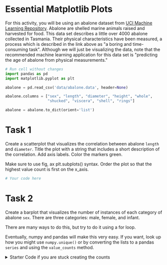 # Essential Matplotlib Plots

For this activity, you will be using an abalone dataset from [UCI Machine Learning Repository](https://archive.ics.uci.edu/ml/datasets/abalone). Abalone are shelled marine animals raised and harvested for food.  This data set describes a little over 4000 abalone collected in Tasmania.  Their physical characteristics have been measured, a process which is described in the link above as "a boring and time-consuming task".  Although we will just be visualizing the data, note that the recommended machine learning application for this data set is "predicting the age of abalone from physical measurements."


```python
# Run cell without changes
import pandas as pd
import matplotlib.pyplot as plt

abalone = pd.read_csv('data/abalone.data', header=None)

abalone.columns = ["sex", "length", "diameter", "height", "whole",
                   "shucked", "viscera", "shell", "rings"]

abalone = abalone.to_dict(orient='list')
```

# Task 1

Create a scatterplot that visualizes the correlation between abalone `length` and `diameter`.  Title the plot with a string that includes a short description of the correlation.  Add axis labels.  Color the markers green. 

Make sure to use fig, ax plt.subplots() syntax. 
Order the plot so that the highest value count is first on the x_axis.


```python
# Your code here
```

# Task 2

Create a barplot that visualizes the number of instances of each category of abalone `sex`. There are three categories: male, female, and infant. 

There are many ways to do this, but try to do it using a for loop.  

Eventually, numpy and pandas will make this very easy.  If you want, look up how you might use `numpy.unique()` or by converting the lists to a pandas `series` and using the `value_counts` method.


<details>
    <summary>
        Starter Code if you are stuck creating the counts
    </summary>

```python
    
# Either use a dictionary in the for loop    
sex_counts = {'M':0, 'F':0, 'I':0}

# Or create count variables
male_sex_count = 0
female_sex_count = 0
infant_sex_count = 0

for sex in abalone['sex']:
    if sex == _:
        pass
    elif sex == _:
        pass
    else:
        pass
```


```python
# Your code here
```

# Task 3


Create a single plot which layers histograms on top of eachother. Create three subsets of abalone `length`, each representing a different sex.  In order to do this, you will need to iterate over two lists (`length` and `sex`) in the abalone dictionary at the same time.  Use the `zip` built in operator to do that, and use if/else logic to populate lists representing each sex.

Then plot the distributions of each sex group's `length` feature using ax.hist.  

To make the plot look better, add a label to each plot that indicates male, female, or infant.  Set the `alpha` level of the top two plots to `.5` to make them semitransparent and `bins=20`.  Call legend() off of the ax object to show the legend aligned to the label.  Give the plot a title and labels.


<details>
    <summary>
        Starter Code to help creating the length lists
    </summary>

```python
# Create empty lists to hold length of each sex
abalone_male_length = []
abalone_infant_length = []
abalone_female_length = []

# Populate lists with lengths
for sex, length in zip(abalone['sex'], abalone['length']):
    if sex == fill_in:
        pass
    elif sex == fill_in:
        pass
    else:
        pass
```


```python
# Your code here
```

# Task 4

For the final task, create a single figure with two plots.  The figure should have 2 rows and 1 column, which you specify with the first two arguments of the subplots() method. Go ahead and make the figure bigger (10,10) using the `figsize` argument.  In row 1, plot a **histogram** of the `height` variable. In row 2, plot a **boxplot** of the `height` variable. 


```python
# Your code here
```


```python

```
